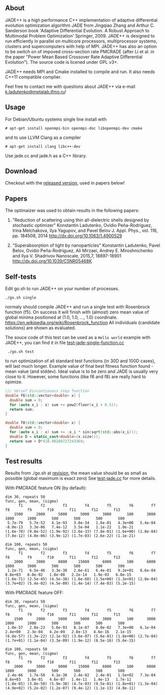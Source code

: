 About
----


JADE++ is a high performance C++ implementation of adaptive differential
evolution optimization algorithm JADE from Jingqiao Zhang and Arthur
C. Sanderson book 'Adaptive Differential Evolution. A Robust Approach
to Multimodal Problem Optimization' Springer, 2009.  JADE++ is
designed to run efficiently in parallel on multicore processors,
multiprocessor systems, clusters and supercomputers with help of
MPI. JADE++ has also an option to be switch on of impoved
cross-section rate PMCRADE (after Li et al. in the paper "Power Mean
Based Crossover Rate Adaptive Differential Evolution"). The source
code is licened under GPL v3+.

JADE++ needs MPI and Cmake installed to compile and run. It also needs
C++11 compatible complier.

Feel free to contact me with questions about JADE++ via e-mail
k.ladutenko@metalab.ifmo.ru!

Usage
-----

For Debian/Ubuntu systems single line install with

    # apt-get install openmpi-bin openmpi-doc libopenmpi-dev cmake

and to use LLVM Clang as a compiler

    # apt-get install clang libc++-dev

Use jade.cc and jade.h as a C++ library.

Download
-------

Checkout with the [released version](https://github.com/kostyfisik/jade/releases/tag/1.0), used in papers below!

Papers
------

The optimaizer was used to obtain results in the following papers:

1. "Reduction of scattering using thin all-dielectric shells designed by stochastic optimizer"
   Konstantin Ladutenko, Ovidio Peña-Rodríguez, Irina Melchakova, Ilya
   Yagupov, and Pavel Belov  J. Appl. Phys., vol. 116, pp. 184508,
   2014 http://dx.doi.org/10.1063/1.4900529

2. "Superabsorption of light by nanoparticles" Konstantin Ladutenko,
   Pavel Belov, Ovidio Peña-Rodríguez, Ali Mirzaei, Andrey
   E. Miroshnichenko and Ilya V. Shadrivov  Nanoscale, 2015,7,
   18897-18901 http://dx.doi.org/10.1039/C5NR05468K

Self-tests
----------

Edit go.sh to run JADE++ on your number of processes.
 
    ./go.sh single

normaly should compile JADE++ and run a single test with Rosenbrock
function (f5). On success it will finish with (almost) zero mean value of
global minima positioned at (1.0, 1.0, ..., 1.0) coordinate.
https://en.wikipedia.org/wiki/Rosenbrock_function
All individuals (candidate solutions) are shown as
evaluated.

The souce code of this test can be used as a `Hello world` example
with JADE++, you can find it in file [test-jade-single-function.cc](https://github.com/kostyfisik/jade/blob/master/src/test-jade-single-function.cc)

     ./go.sh test

to run optimization of all standard test functions (in 30D and 100D cases), will last much longer.
Example value of final best fitness function found - mean value (and
stddev). Ideal value is to be zero and JADE is usually very
close to it. However, some functions (like f6 and f8) are really hard
to opimize.

``` C++
/// %brief Discontinuous step function
double f6(std::vector<double> x) {
  double sum = 0;
  for (auto x_i : x) sum += pow2(floor(x_i + 0.5));
  return sum;
}

double f8(std::vector<double> x) {
  double sum = 0;
  for (auto x_i : x) sum += -x_i * sin(sqrt(std::abs(x_i)));
  double D = static_cast<double>(x.size()); 
  return sum + D*418.98288727243369;
}
```

Test results
------------

Results from ./go.sh at [revision](
https://github.com/kostyfisik/jade/commit/27ebf553682405e8ee18bcaf66a5a835da21b112
), the mean value should be as small as possible (global maximum is
exact zero) See
[test-jade.cc](https://github.com/kostyfisik/jade/blob/master/src/test-jade.cc)
for more details.

With PMCRADE feature ON (by default):

```
dim 30, repeats 50
func, gen, mean, (sigma)
      f1        f2        f3        f4        f5        f6        f7        f8        f9       f10       f11       f12       f13 
    1500      2000      5000      5000      3000       100      3000      1000      1000       500       500       500       500 
 5.7e-79   5.7e-52   4.1e-93   3.8e-34   1.6e-01   4.3e+00   5.4e-04   -8.0e-13   3.3e-06   7.4e-12   3.5e-04   1.1e-22   1.0e-21 
(1.6e-78) (9.8e-52) (1.9e-92) (2.6e-33) (7.8e-01) (1.6e+00) (1.8e-04) (7.8e-12) (4.0e-06) (3.9e-12) (1.7e-03) (2.6e-22) (1.1e-21)

dim 100, repeats 50
func, gen, mean, (sigma)
      f1        f2        f3        f4        f5        f6        f7        f8        f9       f10       f11       f12       f13 
    2000      3000      8000     15000      6000       100      6000      1000      3000       500       500       500       500 
 1.2e-71   6.5e-46   3.3e-38   2.6e-61   6.4e-01   9.2e+01   8.6e-04   8.8e+03   8.0e-02   1.8e-08   2.2e-14   1.9e-03   6.0e-15 
(1.6e-71) (2.5e-45) (4.5e-38) (1.6e-60) (1.5e+00) (1.3e+01) (2.0e-04) (3.7e+02) (5.4e-02) (4.5e-09) (1.4e-14) (7.4e-03) (5.2e-15)
```

With PMCRADE feature OFF:

```
dim 30, repeats 50
func, gen, mean, (sigma)
      f1        f2        f3        f4        f5        f6        f7        f8        f9       f10       f11       f12       f13 
    1500      2000      5000      5000      3000       100      3000      1000      1000       500       500       500       500 
 1.0e-57   2.8e-23   5.6e-93   8.1e-07   8.0e-02   7.3e+00   6.1e-04   2.4e+00   2.3e-04   4.2e-09   2.8e-13   4.6e-16   2.1e-15 
(6.8e-57) (1.3e-22) (2.1e-92) (3.6e-07) (5.6e-01) (1.8e+00) (2.7e-04) (1.7e+01) (1.1e-04) (3.3e-09) (1.9e-12) (8.5e-16) (5.6e-15)

dim 100, repeats 50
func, gen, mean, (sigma)
      f1        f2        f3        f4        f5        f6        f7        f8        f9       f10       f11       f12       f13 
    2000      3000      8000     15000      6000       100      6000      1000      3000       500       500       500       500 
 2.4e-66   1.7e-50   4.1e-38   2.4e-02   2.4e-01   1.5e+02   7.3e-04   8.6e+03   3.0e-01   4.6e-07   1.4e-11   1.4e-13   1.7e-11 
(1.0e-65) (3.8e-50) (5.9e-38) (4.7e-03) (9.5e-01) (1.8e+01) (1.3e-04) (4.9e+02) (5.2e-02) (1.2e-07) (9.4e-12) (1.1e-13) (4.0e-11)

```


